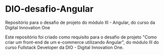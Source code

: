 # DIO-desafio-Angular
Repositório para o desafio de projeto do módulo III - Angular, do curso da Digital Innovation One

Este repositório foi criado como requisito para o desafio de projeto "Como criar um front-end de um e-commerce utilizando Angular", do módulo III do curso Fullstack Developer da DIO - Digital Innovation One.
